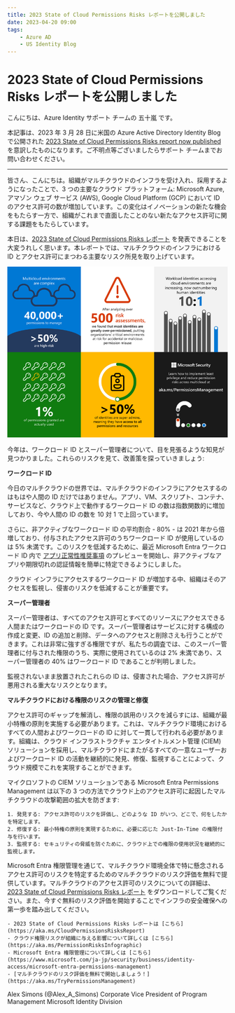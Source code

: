 ```yaml
---
title: 2023 State of Cloud Permissions Risks レポートを公開しました
date: 2023-04-20 09:00
tags:
    - Azure AD
    - US Identity Blog
---
```


# 2023 State of Cloud Permissions Risks レポートを公開しました

こんにちは、Azure Identity サポート チームの 五十嵐 です。

本記事は、2023 年 3 月 28 日に米国の Azure Active Directory Identity Blog で公開された [2023 State of Cloud Permissions Risks report now published](https://techcommunity.microsoft.com/t5/microsoft-entra-azure-ad-blog/2023-state-of-cloud-permissions-risks-report-now-published/ba-p/1061397) を意訳したものになります。ご不明点等ございましたらサポート チームまでお問い合わせください。


---

皆さん、こんにちは。組織がマルチクラウドのインフラを受け入れ、採用するようになったことで、3 つの主要なクラウド プラットフォーム: Microsoft Azure, アマゾン ウェブ サービス (AWS), Google Cloud Platform (GCP) において ID のアクセス許可の数が増加しています。この変化はイノベーションの新たな機会をもたらす一方で、組織がこれまで直面したことのない新たなアクセス許可に関する課題をもたらしています。

本日は、[2023 State of Cloud Permissions Risks レポート](https://aka.ms/CloudPermissionsRisksReport) を発表できることを大変うれしく思います。本レポートでは、マルチクラウドのインフラにおける ID とアクセス許可にまつわる主要なリスク所見を取り上げています。

![](./2023-state-of-cloud-permissions-risks-report-now-published/2023-state-of-cloud-permissions-risks-report-now-published.png)

今年は、ワークロード ID とスーパー管理者について、目を見張るような知見が見つかりました。これらのリスクを見て、改善策を探っていきましょう:


**ワークロード ID**

今日のマルチクラウドの世界では、マルチクラウドのインフラにアクセスするのはもはや人間の ID だけではありません。アプリ、VM、スクリプト、コンテナ、サービスなど、クラウド上で動作するワークロード ID の数は指数関数的に増加しており、今や人間の ID の数を 10 対 1 で上回っています。

さらに、非アクティブなワークロード ID の平均割合 - 80% - は 2021 年から倍増しており、付与されたアクセス許可のうちワークロード ID が使用しているのは 5% 未満です。このリスクを低減するために、最近 Microsoft Entra ワークロード ID 内で [アプリ正常性推奨事項](https://learn.microsoft.com/ja-jp/azure/active-directory/reports-monitoring/recommendation-remove-unused-apps) のプレビューを開始し、非アクティブなアプリや期限切れの認証情報を簡単に特定できるようにしました。

クラウド インフラにアクセスするワークロード ID が増加する中、組織はそのアクセスを監視し、侵害のリスクを低減することが重要です。


**スーパー管理者**

スーパー管理者は、すべてのアクセス許可とすべてのリソースにアクセスできる人間またはワークロードの ID です。スーパー管理者はサービスに対する構成の作成と変更、ID の追加と削除、データへのアクセスと削除さえも行うことができます。これは非常に強すぎる権限ですが、私たちの調査では、このスーパー管理者に付与された権限のうち、実際に使用されているのは 2% 未満であり、スーパー管理者の 40% はワークロード ID であることが判明しました。

監視されないまま放置されたこれらの ID は、侵害された場合、アクセス許可が悪用される重大なリスクとなります。


**マルチクラウドにおける権限のリスクの管理と修復**

アクセス許可のギャップを解消し、権限の誤用のリスクを減らすには、組織が最小特権の原則を実施する必要があります。これは、マルチクラウド環境におけるすべての人間およびワークロードの ID に対して一貫して行われる必要があります。組織は、クラウド インフラストラクチャ エンタイトルメント管理 (CIEM) ソリューションを採用し、マルチクラウドにまたがるすべての一意なユーザーおよびワークロード ID の活動を継続的に発見、修復、監視することによって、クラウド規模でこれを実現することができます。

マイクロソフトの CIEM ソリューションである Microsoft Entra Permissions Management は以下の 3 つの方法でクラウド上のアクセス許可に起因したマルチクラウドの攻撃範囲の拡大を防ぎます:

	1. 発見する: アクセス許可のリスクを評価し、どのような ID がいつ、どこで、何をしたかを特定します。
	2. 修復する: 最小特権の原則を実現するために、必要に応じた Just-In-Time の権限付与を行います。
	3. 監視する: セキュリティの脅威を防ぐために、クラウド上での権限の使用状況を継続的に監視します。

Microsoft Entra 権限管理を通じて、マルチクラウド環境全体で特に懸念されるアクセス許可のリスクを特定するためのマルチクラウドのリスク評価を無料で提供しています。マルチクラウドのアクセス許可のリスクについての詳細は、[2023 State of Cloud Permissions Risks レポート](https://aka.ms/CloudPermissionsRisksReport) をダウンロードしてご覧ください。また、今すぐ無料のリスク評価を開始することでインフラの安全確保への第一歩を踏み出してください。

	- 2023 State of Cloud Permissions Risks レポートは [こちら](https://aka.ms/CloudPermissionsRisksReport)
	- クラウド権限リスクが組織に与える影響について詳しくは [こちら](https://aka.ms/PermissionRisksInfographic)
	- Microsoft Entra 権限管理について詳しくは [こちら](https://www.microsoft.com/ja-jp/security/business/identity-access/microsoft-entra-permissions-management) 
	- [マルチクラウドのリスク評価を無料で開始しましょう！](https://aka.ms/TryPermissionsManagement) 
	

Alex Simons (@Alex_A_Simons)
Corporate Vice President of Program Management
Microsoft Identity Division
